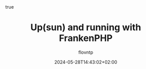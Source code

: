 ---
#################################
# Don't touch these settings.
date: '2024-05-28T14:43:02+02:00'
sidebar:
    exclude: true
type: post
#################################
# Update the title
title: "Up(sun) and running with FrankenPHP"

# Replace if you have a good image. 
# Images are not used (yet) on individual pages, only on lists of articles.
image: /images/frankenphp.webp

# Define this value if listing an external blog post not written within this site.
link: "https://upsun.com/blog/upsun-and-running-with-frankenphp/"

# Update author with one or more
#   -> content/community/engage/people/AUTHOR.md
#   -> https://github.com/AUTHOR
#   -> AUTHORFirst AUTHORLast
author:
  - flovntp

# Choose ONE of the options below:
categories:
#   - core-concepts
#   - how-it-works
#   - discussions
#   - experiments
#  - how-tos
#   - releases
   - tutorials

# Tags don't do anything yet, so ignore for now.
# tags:
#   - events
#   - integrations
math: true
---